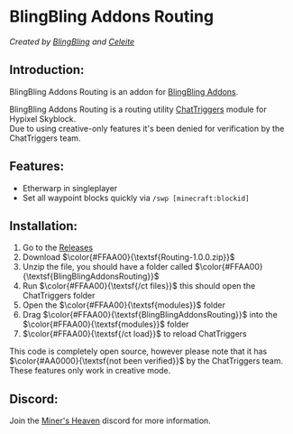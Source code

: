 # BlingBling Addons Routing
*Created by [BlingBling](https://github.com/blingblingdeveloper) and [Celeite](https://github.com/CeleiteCode)*

## Introduction:
BlingBling Addons Routing is an addon for [BlingBling Addons](https://github.com/blingblingdeveloper/BlingBlingAddons).

BlingBling Addons Routing is a routing utility [ChatTriggers](https://www.chattriggers.com/) module for Hypixel Skyblock.  
Due to using creative-only features it's been denied for verification by the ChatTriggers team.  

## Features:
- Etherwarp in singleplayer
- Set all waypoint blocks quickly via `/swp [minecraft:blockid]`

## Installation:
1. Go to the [Releases](https://github.com/CeleiteCode/BlingBlingAddonsRouting/releases/latest)
2. Download $\color{#FFAA00}{\textsf{Routing-1.0.0.zip}}$
3. Unzip the file, you should have a folder called $\color{#FFAA00}{\textsf{BlingBlingAddonsRouting}}$
4. Run $\color{#FFAA00}{\textsf{/ct files}}$ this should open the ChatTriggers folder
5. Open the $\color{#FFAA00}{\textsf{modules}}$ folder
6. Drag $\color{#FFAA00}{\textsf{BlingBlingAddonsRouting}}$ into the $\color{#FFAA00}{\textsf{modules}}$ folder
7. $\color{#FFAA00}{\textsf{/ct load}}$ to reload ChatTriggers

This code is completely open source, however please note that it has $\color{#AA0000}{\textsf{not been verified}}$ by the ChatTriggers team.  
These features only work in creative mode.

## Discord:
Join the [Miner's Heaven](https://discord.gg/BBve6qaUqf) discord for more information.